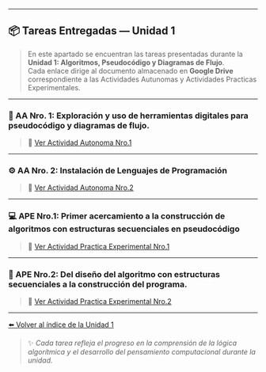 
---

## 📦 Tareas Entregadas — Unidad 1  

>En este apartado se encuentran las tareas presentadas durante la **Unidad 1: Algoritmos, Pseudocódigo y Diagramas de Flujo**.  
Cada enlace dirige al documento almacenado en **Google Drive** correspondiente a las Actividades Autunomas y Actividades Practicas Experimentales.
---

### 🧩 AA Nro. 1: Exploración y uso de herramientas digitales para pseudocódigo y diagramas de flujo. 
>🔗 [Ver Actividad Autonoma Nro.1](https://drive.google.com/file/d/1Rvd0PWBt949hp9BIWwItiNELs5ip96wn/view?usp=drive_link)

---

### ⚙️ AA Nro. 2: Instalación de Lenguajes de Programación  
>🔗 [Ver Actividad Autonoma Nro.2](https://drive.google.com/file/d/1mKXo_IzrtFrC34XHFqZ-djiE4t6Pe0nB/view?usp=drive_link)

---

### 💻 APE Nro.1: Primer acercamiento a la construcción de algoritmos con estructuras secuenciales en pseudocódigo
> 🔗 [Ver Actividad Practica Experimental Nro.1](https://drive.google.com/file/d/1kK84w7PDTRQ6fNpkB6V7cqBiJOyCOOkB/view?usp=drive_link)

---

### 🔢 APE Nro.2: Del diseño del algoritmo con estructuras secuenciales a la construcción del programa.
>🔗 [Ver Actividad Practica Experimental Nro.2](https://drive.google.com/file/d/1SIrY9D0UiFqqkYR__jNYNJfy_PypMtJO/view?usp=drive_link)

---

[⬅️ Volver al índice de la Unidad 1](unidad1.md)
> ✨ *Cada tarea refleja el progreso en la comprensión de la lógica algorítmica y el desarrollo del pensamiento computacional durante la unidad.*
